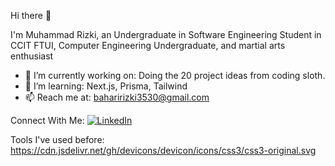 
Hi there 👋

I'm Muhammad Rizki, an Undergraduate in Software Engineering Student in CCIT FTUI, Computer Engineering Undergraduate, and martial arts enthusiast 

- 🔭 I’m currently working on: Doing the 20 project ideas from coding sloth.
- 🌱 I’m learning: Next.js, Prisma, Tailwind
- 📫 Reach me at: baharirizki3530@gmail.com

Connect With Me:
[![LinkedIn](https://img.shields.io/badge/LinkedIn-0077B5?style=flat-square&logo=linkedin&logoColor=white)](https://www.linkedin.com/in/muhammad-rizki-dila-bahari)

Tools I've used before:
https://cdn.jsdelivr.net/gh/devicons/devicon/icons/css3/css3-original.svg



